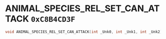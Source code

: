 # ANIMAL_SPECIES_REL_SET_CAN_ATTACK `0xC8B4CD3F`

```cpp
void ANIMAL_SPECIES_REL_SET_CAN_ATTACK(int _Unk0, int _Unk1, int _Unk2);
```